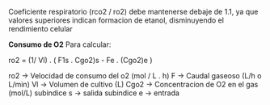 Coeficiente respiratorio (rco2 / ro2) debe mantenerse debaje de 1.1, ya que valores superiores indican formacion de etanol, disminuyendo el rendimiento celular

**Consumo de O2**
Para calcular:

ro2 = (1/ Vl) . ( F1s . Cgo2)s - Fe . (Cgo2)e )

ro2 → Velocidad de consumo del o2 (mol / L . h)
F → Caudal gaseoso (L/h o L/min)
Vl → Volumen de cultivo (L)
Cgo2 → Concentracion de O2 en el gas (mol/L)
subindice s → salida
subindice e → entrada
